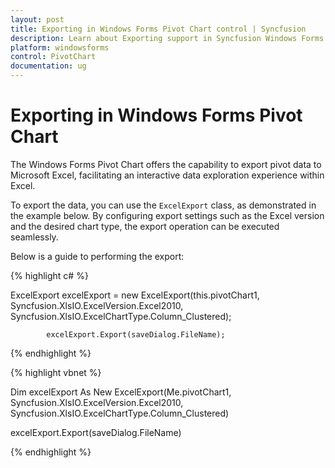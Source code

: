 ```yaml
---
layout: post
title: Exporting in Windows Forms Pivot Chart control | Syncfusion
description: Learn about Exporting support in Syncfusion Windows Forms Pivot Chart control, its elements and more details.
platform: windowsforms
control: PivotChart
documentation: ug
---
```


# Exporting in Windows Forms Pivot Chart

The Windows Forms Pivot Chart offers the capability to export pivot data to Microsoft Excel, facilitating an interactive data exploration experience within Excel.

To export the data, you can use the `ExcelExport` class, as demonstrated in the example below. By configuring export settings such as the Excel version and the desired chart type, the export operation can be executed seamlessly.

Below is a guide to performing the export:

{% highlight c# %}

ExcelExport excelExport = new ExcelExport(this.pivotChart1, Syncfusion.XlsIO.ExcelVersion.Excel2010, Syncfusion.XlsIO.ExcelChartType.Column_Clustered);

            excelExport.Export(saveDialog.FileName);

{% endhighlight %}

{% highlight vbnet %}

Dim excelExport As New ExcelExport(Me.pivotChart1, Syncfusion.XlsIO.ExcelVersion.Excel2010, Syncfusion.XlsIO.ExcelChartType.Column_Clustered)

excelExport.Export(saveDialog.FileName)

{% endhighlight %}
